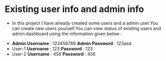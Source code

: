 # Existing user info and admin info
* In this project I have already created some users and a admin user.You can create new users yourself.You can view status of existing users and admin dashboard using the information given below :
- **Admin Username** : 123456789    **Admin Password** : 123asd
- User-1   **Username** : 123          **Password** : 123
- User-2   **Username** : 456          **Password** : 456
